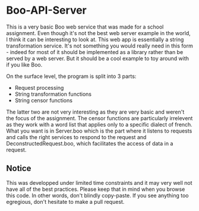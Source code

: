# Boo-API-Server
This is a very basic Boo web service that was made for a school assignment. Even though it's not the best web server example in the world, I think it can be interesting to look at. This web app is essentially a string transformation service. It's not something you would really need in this form - indeed for most of it should be implemented as a library rather than be served by a web server. But it should be a cool example to toy around with if you like Boo.

On the surface level, the program is split into 3 parts:
- Request processing
- String transformation functions
- String censor functions

The latter two are not very interesting as they are very basic and weren't the focus of the assignment. The censor functions are particularly irrelevent as they work with a word list that applies only to a specific dialect of french.
What you want is in Server.boo which is the part where it listens to requests and calls the right services to respond to the request and DeconstructedRequest.boo, which facilitates the access of data in a request.

## Notice
This was developped under limited time constraints and it may very well not have all of the best practices. Please keep that in mind when you browse this code. In other words, don't blindly copy-paste. If you see anything too egregious, don't hesitate to make a pull request.
